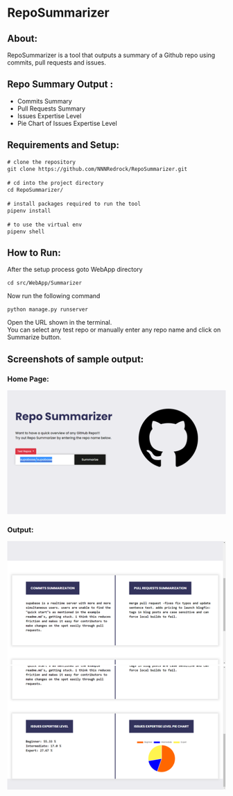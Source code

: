 # RepoSummarizer
## About:
RepoSummarizer is a tool that outputs a summary of a Github repo using commits, pull requests and issues.
## Repo Summary Output :
* Commits Summary
* Pull Requests Summary
* Issues Expertise Level 
* Pie Chart of Issues Expertise Level
## Requirements and Setup:
```console
# clone the repository 
git clone https://github.com/NNNRedrock/RepoSummarizer.git

# cd into the project directory
cd RepoSummarizer/

# install packages required to run the tool
pipenv install

# to use the virtual env
pipenv shell
```
## How to Run:
After the setup process goto WebApp directory
```console
cd src/WebApp/Summarizer
```
Now run the following command
```console
python manage.py runserver
```
Open the URL shown in the terminal. <br/>
You can select any test repo or manually enter any repo name and click on Summarize button.

## Screenshots of sample output:
### Home Page:
![Alt text](./images/home.png)
### Output:
![Alt text](./images/main1.png)
![Alt text](./images/main2.png)


